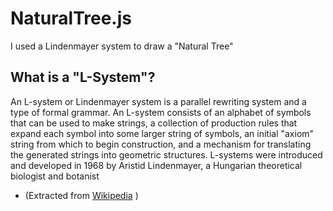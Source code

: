 # NaturalTree.js

I used a Lindenmayer system to draw a "Natural Tree"

## What is a "L-System"?

An L-system or Lindenmayer system is a parallel rewriting system and a type of formal grammar. An L-system consists of an alphabet of symbols that can be used to make strings, a collection of production rules that expand each symbol into some larger string of symbols, an initial "axiom" string from which to begin construction, and a mechanism for translating the generated strings into geometric structures. L-systems were introduced and developed in 1968 by Aristid Lindenmayer, a Hungarian theoretical biologist and botanist

- (Extracted from [Wikipedia](https://en.wikipedia.org/wiki/L-system) )